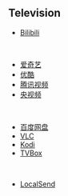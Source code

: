 ## Television

* [Bilibili](https://app.bilibili.com)

<br>

* [爱奇艺](https://app.iqiyi.com/tv/player/index.html)
* [优酷](https://youku.com/product/index)
* [腾讯视频](https://v.qq.com/download.html#TV)
* [央视频](https://www.yangshipin.cn)

<br>

* [百度网盘](https://pan.baidu.com)
* [VLC](https://www.videolan.org)
* [Kodi](https://kodi.tv)
* [TVBox](https://github.com/o0HalfLife0o/TVBoxOSC)

<br>

* [LocalSend](https://localsend.org)

